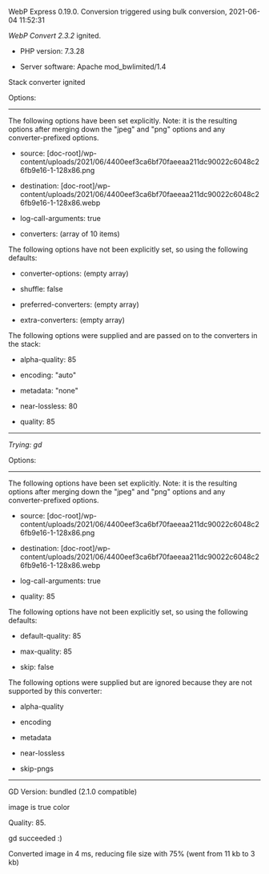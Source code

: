 WebP Express 0.19.0. Conversion triggered using bulk conversion, 2021-06-04 11:52:31

*WebP Convert 2.3.2*  ignited.
- PHP version: 7.3.28
- Server software: Apache mod_bwlimited/1.4

Stack converter ignited

Options:
------------
The following options have been set explicitly. Note: it is the resulting options after merging down the "jpeg" and "png" options and any converter-prefixed options.
- source: [doc-root]/wp-content/uploads/2021/06/4400eef3ca6bf70faeeaa211dc90022c6048c26fb9e16-1-128x86.png
- destination: [doc-root]/wp-content/uploads/2021/06/4400eef3ca6bf70faeeaa211dc90022c6048c26fb9e16-1-128x86.webp
- log-call-arguments: true
- converters: (array of 10 items)

The following options have not been explicitly set, so using the following defaults:
- converter-options: (empty array)
- shuffle: false
- preferred-converters: (empty array)
- extra-converters: (empty array)

The following options were supplied and are passed on to the converters in the stack:
- alpha-quality: 85
- encoding: "auto"
- metadata: "none"
- near-lossless: 80
- quality: 85
------------


*Trying: gd* 

Options:
------------
The following options have been set explicitly. Note: it is the resulting options after merging down the "jpeg" and "png" options and any converter-prefixed options.
- source: [doc-root]/wp-content/uploads/2021/06/4400eef3ca6bf70faeeaa211dc90022c6048c26fb9e16-1-128x86.png
- destination: [doc-root]/wp-content/uploads/2021/06/4400eef3ca6bf70faeeaa211dc90022c6048c26fb9e16-1-128x86.webp
- log-call-arguments: true
- quality: 85

The following options have not been explicitly set, so using the following defaults:
- default-quality: 85
- max-quality: 85
- skip: false

The following options were supplied but are ignored because they are not supported by this converter:
- alpha-quality
- encoding
- metadata
- near-lossless
- skip-pngs
------------

GD Version: bundled (2.1.0 compatible)
image is true color
Quality: 85. 
gd succeeded :)

Converted image in 4 ms, reducing file size with 75% (went from 11 kb to 3 kb)
